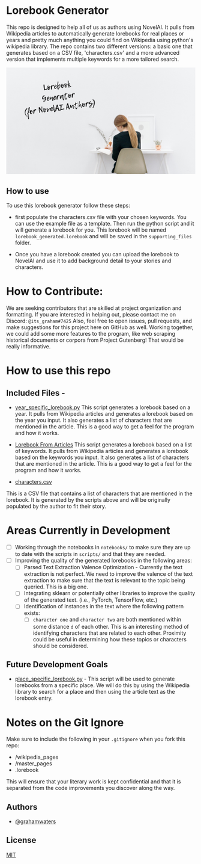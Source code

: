 
# Lorebook Generator

This repo is designed to help all of us as authors using NovelAI. It pulls from Wikipedia articles to automatically generate lorebooks for real places or years and pretty much anything you could find on Wikipedia using python's wikipedia library.
The repo contains two different versions: a basic one that generates based on a CSV file, 'characters.csv' and a more advanced version that implements multiple keywords for a more tailored search.

![](images/main.png)

## How to use
To use this lorebook generator follow these steps:

- first populate the characters.csv file with your chosen keywords. You can use the example file as a template. Then run the python script and it will generate a lorebook for you. This lorebook will be named `lorebook_generated.lorebook` and will be saved in the `supporting_files` folder.

- Once you have a lorebook created you can upload the lorebook to NovelAI and use it to add background detail to your stories and characters.
# How to Contribute:
We are seeking contributors that are skilled at project organization and formatting. If you are interested in helping out, please contact me on Discord: `@its_graham#7425`
Also, feel free to open issues, pull requests, and make suggestions for this project here on GitHub as well. Working together, we could add some more features to the program, like web scraping historical documents or corpora from Project Gutenberg! That would be really informative.

# How to use this repo
## Included Files -
- [year_specific_lorebook.py](scripts/01_lorebook_from_year.py)
This script generates a lorebook based on a year. It pulls from Wikipedia articles and generates a lorebook based on the year you input. It also generates a list of characters that are mentioned in the article. This is a good way to get a feel for the program and how it works.

- [Lorebook From Articles](scripts/02_lorebook_from_downloaded_wiki_articles.py)
This script generates a lorebook based on a list of keywords. It pulls from Wikipedia articles and generates a lorebook based on the keywords you input. It also generates a list of characters that are mentioned in the article. This is a good way to get a feel for the program and how it works.

- [characters.csv](characters.csv)

This is a CSV file that contains a list of characters that are mentioned in the lorebook. It is generated by the scripts above and will be originally populated by the author to fit their story.


# Areas Currently in Development
- [ ] Working through the notebooks in `notebooks/` to make sure they are up to date with the scripts in `scripts/` and that they are needed.
- [ ] Improving the quality of the generated lorebooks in the following areas:
  - [ ] Parsed Text Extraction Valence Optimization - Currently the text extraction is not perfect. We need to improve the valence of the text extraction to make sure that the text is relevant to the topic being queried. This is a big one.
  - [ ] Integrating sklearn or potentially other libraries to improve the quality of the generated text. (i.e., PyTorch, TensorFlow, etc.)
  - [ ] Identification of instances in the text where the following pattern exists:
    - [ ] `character one` and `character two` are both mentioned within some distance `d` of each other. This is an interesting method of identifying characters that are related to each other. Proximity could be useful in determining how these topics or characters should be considered.

## Future Development Goals
- [place_specific_lorebook.py](scripts/02_lorebook_from_place.py) - This script will be used to generate lorebooks from a specific place. We will do this by using the Wikipedia library to search for a place and then using the article text as the lorebook entry.

# Notes on the Git Ignore
Make sure to include the following in your `.gitignore` when you fork this repo:
- /wikipedia_pages
- /master_pages
- .lorebook

This will ensure that your literary work is kept confidential and that it is separated from the code improvements you discover along the way.


## Authors

- [@grahamwaters](https://www.github.com/grahamwaters)


## License

[MIT](https://choosealicense.com/licenses/mit/)
